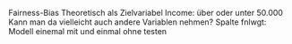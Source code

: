Fairness-Bias
Theoretisch als Zielvariabel Income: über oder unter 50.000
Kann man da vielleicht auch andere Variablen nehmen?
Spalte fnlwgt: Modell einemal mit und einmal ohne testen